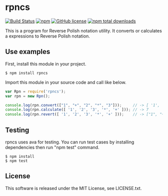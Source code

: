 # rpncs
[![Build Status](https://travis-ci.org/TsutomuNakamura/rpncc.svg?branch=master)](https://travis-ci.org/TsutomuNakamura/rpncs) 
[![npm](https://img.shields.io/npm/v/rpncs.svg)](https://npmjs.com/package/rpncs) 
[![GitHub license](https://img.shields.io/github/license/TsutomuNakamura/rpncs.svg)](https://github.com/TsutomuNakamura/rpncs)
[![npm total downloads](https://img.shields.io/npm/dt/rpncs.svg)](https://github.com/TsutomuNakamura/rpncs)

This is a program for Reverse Polish notation utility.
It converts or calculates a expressions to Reverse Polish notation.

## Use examples
First, install this module in your project.
```console
$ npm install rpncs
```

Import this module in your source code and call like below.
```javascript
var Rpn = require('rpncs');
var rpn = new Rpn();

console.log(rpn.convert(["1", "+", "2", "*", "3"]));     // -> [ '1', '2', '3', '*', '+' ]
console.log(rpn.calculate([ '1', '2', '3', '*', '+' ])); // -> 7
console.log(rpn.revert([ '1', '2', '3', '*', '+' ]));    // -> ["1", "+", "2", "*", "3"]
```

## Testing
rpncs uses ava for testing. You can run test cases by installing dependencies then run "npm test" command.
```console
$ npm install
$ npm test
```

## License
This software is released under the MIT License, see LICENSE.txt.
